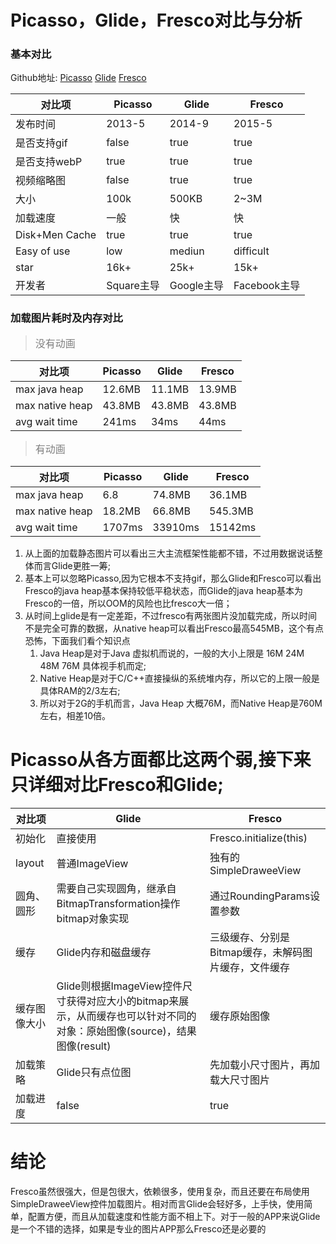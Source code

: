 # Picasso，Glide，Fresco对比与分析
### 基本对比
Github地址:
[Picasso](https://github.com/square/picasso)
[Glide](https://github.com/bumptech/glide)
[Fresco](https://github.com/facebook/fresco)

| 对比项 | Picasso | Glide | Fresco |
| --- | --- | --- | --- |
| 发布时间 | 2013-5 | 2014-9 | 2015-5 |
| 是否支持gif | false | true | true |
| 是否支持webP | true | true | true |
| 视频缩略图 | false | true | true |
| 大小 | 100k | 500KB | 2~3M |
| 加载速度 | 一般 | 快 | 快 |
| Disk+Men Cache | true | true | true |
| Easy of use | low | mediun | difficult |
| star | 16k+ | 25k+ | 15k+ |
| 开发者 | Square主导 | Google主导 | Facebook主导 |
### 加载图片耗时及内存对比
><font color=gray size=3>没有动画</font>

| 对比项 | Picasso | Glide | Fresco |
| --- | --- | --- | --- |
| max java heap | 12.6MB | 11.1MB | 13.9MB |
| max native heap | 43.8MB | 43.8MB | 43.8MB |
| avg wait time | 241ms | 34ms | 44ms |
><font color=gray size=3>有动画</font>

| 对比项 | Picasso | Glide | Fresco |
| --- | --- | --- | --- |
| max java heap | 6.8 | 74.8MB | 36.1MB |
| max native heap | 18.2MB | 66.8MB | 545.3MB |
| avg wait time | 1707ms | 33910ms | 15142ms |
1. 从上面的加载静态图片可以看出三大主流框架性能都不错，不过用数据说话整体而言Glide更胜一筹;
2. 基本上可以忽略Picasso,因为它根本不支持gif，那么Glide和Fresco可以看出Fresco的java heap基本保持较低平稳状态，而Glide的java heap基本为Fresco的一倍，所以OOM的风险也比fresco大一倍；
3. 从时间上glide是有一定差距，不过fresco有两张图片没加载完成，所以时间不是完全可靠的数据，从native heap可以看出Fresco最高545MB，这个有点恐怖，下面我们看个知识点
    1. Java Heap是对于Java 虚拟机而说的，一般的大小上限是 16M 24M 48M 76M 具体视手机而定;
    2. Native Heap是对于C/C++直接操纵的系统堆内存，所以它的上限一般是具体RAM的2/3左右;
    3. 所以对于2G的手机而言，Java Heap 大概76M，而Native Heap是760M左右，相差10倍。

# Picasso从各方面都比这两个弱,接下来只详细对比Fresco和Glide;

| 对比项 | Glide | Fresco |
| --- | --- | --- |
| 初始化 | 直接使用 | Fresco.initialize(this) |
| layout | 普通ImageView | 独有的SimpleDraweeView |
| 圆角、圆形 | 需要自己实现圆角，继承自BitmapTransformation操作bitmap对象实现 | 通过RoundingParams设置参数 |
| 缓存 | Glide内存和磁盘缓存 | 三级缓存、分别是Bitmap缓存，未解码图片缓存，文件缓存 |
| 缓存图像大小 | Glide则根据ImageView控件尺寸获得对应大小的bitmap来展示，从而缓存也可以针对不同的对象：原始图像(source)，结果图像(result) | 缓存原始图像 |
| 加载策略 | Glide只有点位图 | 先加载小尺寸图片，再加载大尺寸图片 |
| 加载进度 | false | true |
# 结论
Fresco虽然很强大，但是包很大，依赖很多，使用复杂，而且还要在布局使用SimpleDraweeView控件加载图片。相对而言Glide会轻好多，上手快，使用简单，配置方便，而且从加载速度和性能方面不相上下。对于一般的APP来说Glide是一个不错的选择，如果是专业的图片APP那么Fresco还是必要的
